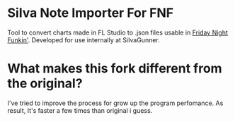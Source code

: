 # SiIva Note Importer For FNF
Tool to convert charts made in FL Studio to .json files usable in [Friday Night Funkin'](https://github.com/ninjamuffin99/Funkin).
Developed for use internally at SiIvaGunner.

# What makes this fork different from the original?
I've tried to improve the process for grow up the program perfomance.
As result, It's faster a few times than original i guess.